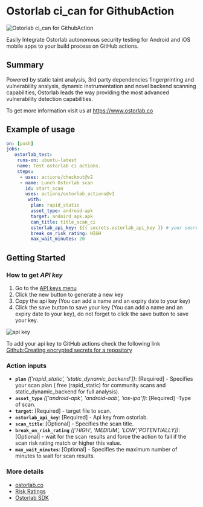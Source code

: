 # Ostorlab ci_can for GithubAction
![Ostorlab ci_can for GithubAction](https://i.ibb.co/XF3cwWw/image.png)
    
Easily Integrate Ostorlab autonomous security testing for Android and iOS mobile apps to your build process on GitHub actions.

## Summary
Powered by static taint analysis, 3rd party dependencies fingerprinting and vulnerability analysis, dynamic instrumentation and novel backend scanning capabilities, Ostorlab leads the way providing the most advanced vulnerability detection capabilities.

To get more information visit us at https://www.ostorlab.co

## Example  of usage  
```yaml   
on: [push]  
jobs:
   ostorlab_test:
   	runs-on: ubuntu-latest
   	name: Test ostorlab ci actions.
   	steps:
   	 - uses: actions/checkout@v2
   	 - name: Lunch Ostorlab scan
   	   id: start_scan
   	   uses: actions/ostorlab_actions@v1
   		with:
   		 plan: rapid_static 
   		 asset_type: android-apk 
   		 target: andoird_apk.apk
   		 can_title: title_scan_ci
   		 ostorlab_api_key: ${{ secrets.ostorlab_api_key }} # your secret api key.
   		 break_on_risk_rating: HIGH 
   		 max_wait_minutes: 20 
```   
    
## Getting Started

### How to get *API key*   


1. Go to the [API keys menu](https://report.ostorlab.co/library/api/)
2. Click the new button to generate a new key
3. Copy the api key (You can add a name and an expiry date to your key)
4. Click the save button to save your key
 (You can add a name and an expiry date to your key), do not forget to click the save button to save your key.

![api key](https://github.com/jenkinsci/ostorlab-plugin/raw/master/images/jenkins-apikey.png)

To add your api key to GitHub actions check the following link [Github:Creating encrypted secrets for a repository](https://docs.github.com/en/actions/security-guides/encrypted-secrets#creating-encrypted-secrets-for-a-repository)

    
### Action inputs    
    
 - **`plan`** *(['rapid_static', 'static_dynamic_backend'])*: [Required] - Specifies your scan plan ( free (rapid_static) for community scans and static_dynamic_backend for full analysis).
- **`asset_type`** *(['android-apk', 'android-aab', 'ios-ipa'])*: [Required] -Type of scan.    
- **`target`**: [Required] - target file to scan.    
- **`ostorlab_api_key`**: [Required] -  Api key from ostorlab.     
- **`scan_title`**: [Optional] - Specifies the scan title.
- **`break_on_risk_rating`** *(['HIGH', 'MEDIUM', 'LOW','POTENTIALLY])*: [Optional] -  wait for the scan results and force the action to fail if the scan risk rating match or higher this value.    
- **`max_wait_minutes`**: [Optional] - Specifies the maximum number of minutes to wait for scan results.

### More details   
- [ostorlab.co](https://www.ostorlab.co/)  
- [Risk Ratings](https://docs.ostorlab.co/guide/#risk-ratings)  
- [Ostorlab SDK](https://github.com/ostorlab/ostorlab)